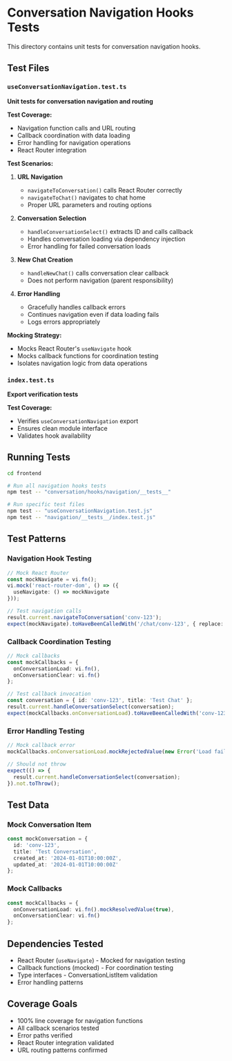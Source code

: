 # Conversation Navigation Hooks Tests

This directory contains unit tests for conversation navigation hooks.

## Test Files

### `useConversationNavigation.test.ts`
**Unit tests for conversation navigation and routing**

**Test Coverage:**
- Navigation function calls and URL routing
- Callback coordination with data loading
- Error handling for navigation operations
- React Router integration

**Test Scenarios:**
1. **URL Navigation**
   - `navigateToConversation()` calls React Router correctly
   - `navigateToChat()` navigates to chat home
   - Proper URL parameters and routing options

2. **Conversation Selection**
   - `handleConversationSelect()` extracts ID and calls callback
   - Handles conversation loading via dependency injection
   - Error handling for failed conversation loads

3. **New Chat Creation**
   - `handleNewChat()` calls conversation clear callback
   - Does not perform navigation (parent responsibility)

4. **Error Handling**
   - Gracefully handles callback errors
   - Continues navigation even if data loading fails
   - Logs errors appropriately

**Mocking Strategy:**
- Mocks React Router's `useNavigate` hook
- Mocks callback functions for coordination testing
- Isolates navigation logic from data operations

### `index.test.ts`
**Export verification tests**

**Test Coverage:**
- Verifies `useConversationNavigation` export
- Ensures clean module interface
- Validates hook availability

## Running Tests

```bash
cd frontend

# Run all navigation hooks tests
npm test -- "conversation/hooks/navigation/__tests__"

# Run specific test files
npm test -- "useConversationNavigation.test.js"
npm test -- "navigation/__tests__/index.test.js"
```

## Test Patterns

### Navigation Hook Testing
```typescript
// Mock React Router
const mockNavigate = vi.fn();
vi.mock('react-router-dom', () => ({
  useNavigate: () => mockNavigate
}));

// Test navigation calls
result.current.navigateToConversation('conv-123');
expect(mockNavigate).toHaveBeenCalledWith('/chat/conv-123', { replace: false });
```

### Callback Coordination Testing
```typescript
// Mock callbacks
const mockCallbacks = {
  onConversationLoad: vi.fn(),
  onConversationClear: vi.fn()
};

// Test callback invocation
const conversation = { id: 'conv-123', title: 'Test Chat' };
result.current.handleConversationSelect(conversation);
expect(mockCallbacks.onConversationLoad).toHaveBeenCalledWith('conv-123');
```

### Error Handling Testing
```typescript
// Mock callback error
mockCallbacks.onConversationLoad.mockRejectedValue(new Error('Load failed'));

// Should not throw
expect(() => {
  result.current.handleConversationSelect(conversation);
}).not.toThrow();
```

## Test Data

### Mock Conversation Item
```typescript
const mockConversation = {
  id: 'conv-123',
  title: 'Test Conversation',
  created_at: '2024-01-01T10:00:00Z',
  updated_at: '2024-01-01T10:00:00Z'
};
```

### Mock Callbacks
```typescript
const mockCallbacks = {
  onConversationLoad: vi.fn().mockResolvedValue(true),
  onConversationClear: vi.fn()
};
```

## Dependencies Tested

- React Router (`useNavigate`) - Mocked for navigation testing
- Callback functions (mocked) - For coordination testing
- Type interfaces - ConversationListItem validation
- Error handling patterns

## Coverage Goals

- 100% line coverage for navigation functions
- All callback scenarios tested
- Error paths verified
- React Router integration validated
- URL routing patterns confirmed 